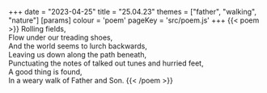 +++
date = "2023-04-25"
title = "25.04.23"
themes = ["father", "walking", "nature"]
[params]
  colour = 'poem'
  pageKey = 'src/poem.js'
+++
{{< poem >}}
Rolling fields,  
Flow under our treading shoes,  
And the world seems to lurch backwards,  
Leaving us down along the path beneath,  
Punctuating the notes of talked out tunes and hurried feet,  
A good thing is found,  
In a weary walk of Father and Son.
{{< /poem >}}